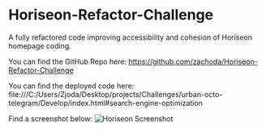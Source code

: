 # Horiseon-Refactor-Challenge
A fully refactored code improving accessibility and cohesion of Horiseon homepage coding.

You can find the GitHub Repo here: https://github.com/zachoda/Horiseon-Refactor-Challenge

You can find the deployed code here: file:///C:/Users/Zjoda/Desktop/projects/Challenges/urban-octo-telegram/Develop/index.html#search-engine-optimization

Find a screenshot below:
![Horiseon Screenshot](https://user-images.githubusercontent.com/105247622/172221754-0ff4d458-0748-4e4b-b524-2c4b47855e68.png)
